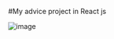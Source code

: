 #My advice project in React js 

![image](https://github.com/user-attachments/assets/34a6edab-9bb3-45c8-a83b-83c011527fe3)
